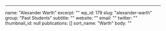 ---
  name: "Alexander Warth"
  excerpt: ""
  wp_id: 179
  slug: "alexander-warth"
  group: "Past Students"
  subtitle: ""
  website: ""
  email: ""
  twitter: ""
  thumbnail_id: null
  publications: []
  sort_name: "Warth"
  body: ""
